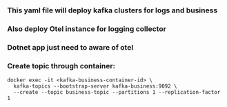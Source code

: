 ### This yaml file will deploy kafka clusters for logs and business
### Also deploy Otel instance for logging collector
### Dotnet app just need to aware of otel

### Create topic through container:
```
docker exec -it <kafka-business-container-id> \
  kafka-topics --bootstrap-server kafka-business:9092 \
  --create --topic business-topic --partitions 1 --replication-factor 1
```